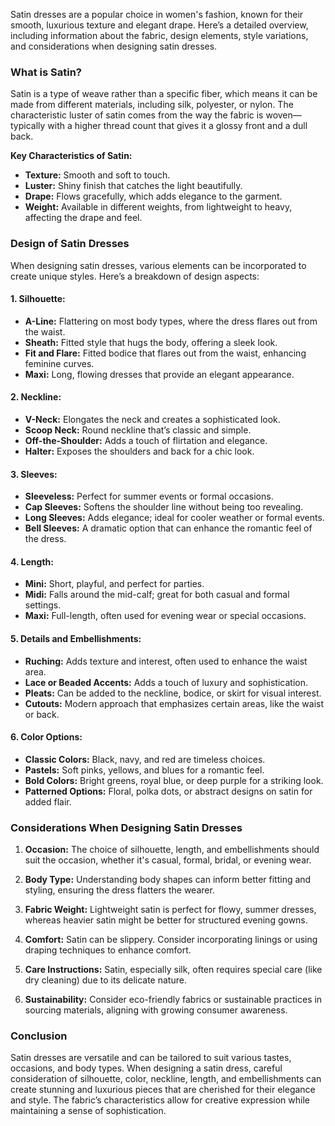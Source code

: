 Satin dresses are a popular choice in women's fashion, known for their smooth, luxurious texture and elegant drape. Here’s a detailed overview, including information about the fabric, design elements, style variations, and considerations when designing satin dresses.

### What is Satin?

Satin is a type of weave rather than a specific fiber, which means it can be made from different materials, including silk, polyester, or nylon. The characteristic luster of satin comes from the way the fabric is woven—typically with a higher thread count that gives it a glossy front and a dull back. 

**Key Characteristics of Satin:**
- **Texture:** Smooth and soft to touch.
- **Luster:** Shiny finish that catches the light beautifully.
- **Drape:** Flows gracefully, which adds elegance to the garment.
- **Weight:** Available in different weights, from lightweight to heavy, affecting the drape and feel.

### Design of Satin Dresses

When designing satin dresses, various elements can be incorporated to create unique styles. Here’s a breakdown of design aspects:

#### 1. **Silhouette:**
   - **A-Line:** Flattering on most body types, where the dress flares out from the waist.
   - **Sheath:** Fitted style that hugs the body, offering a sleek look.
   - **Fit and Flare:** Fitted bodice that flares out from the waist, enhancing feminine curves.
   - **Maxi:** Long, flowing dresses that provide an elegant appearance.

#### 2. **Neckline:**
   - **V-Neck:** Elongates the neck and creates a sophisticated look.
   - **Scoop Neck:** Round neckline that’s classic and simple.
   - **Off-the-Shoulder:** Adds a touch of flirtation and elegance.
   - **Halter:** Exposes the shoulders and back for a chic look.

#### 3. **Sleeves:**
   - **Sleeveless:** Perfect for summer events or formal occasions.
   - **Cap Sleeves:** Softens the shoulder line without being too revealing.
   - **Long Sleeves:** Adds elegance; ideal for cooler weather or formal events.
   - **Bell Sleeves:** A dramatic option that can enhance the romantic feel of the dress.

#### 4. **Length:**
   - **Mini:** Short, playful, and perfect for parties.
   - **Midi:** Falls around the mid-calf; great for both casual and formal settings.
   - **Maxi:** Full-length, often used for evening wear or special occasions.

#### 5. **Details and Embellishments:**
   - **Ruching:** Adds texture and interest, often used to enhance the waist area.
   - **Lace or Beaded Accents:** Adds a touch of luxury and sophistication.
   - **Pleats:** Can be added to the neckline, bodice, or skirt for visual interest.
   - **Cutouts:** Modern approach that emphasizes certain areas, like the waist or back.

#### 6. **Color Options:**
   - **Classic Colors:** Black, navy, and red are timeless choices.
   - **Pastels:** Soft pinks, yellows, and blues for a romantic feel.
   - **Bold Colors:** Bright greens, royal blue, or deep purple for a striking look.
   - **Patterned Options:** Floral, polka dots, or abstract designs on satin for added flair.

### Considerations When Designing Satin Dresses

1. **Occasion:** The choice of silhouette, length, and embellishments should suit the occasion, whether it's casual, formal, bridal, or evening wear.

2. **Body Type:** Understanding body shapes can inform better fitting and styling, ensuring the dress flatters the wearer.

3. **Fabric Weight:** Lightweight satin is perfect for flowy, summer dresses, whereas heavier satin might be better for structured evening gowns.

4. **Comfort:** Satin can be slippery. Consider incorporating linings or using draping techniques to enhance comfort.

5. **Care Instructions:** Satin, especially silk, often requires special care (like dry cleaning) due to its delicate nature.

6. **Sustainability:** Consider eco-friendly fabrics or sustainable practices in sourcing materials, aligning with growing consumer awareness.

### Conclusion

Satin dresses are versatile and can be tailored to suit various tastes, occasions, and body types. When designing a satin dress, careful consideration of silhouette, color, neckline, length, and embellishments can create stunning and luxurious pieces that are cherished for their elegance and style. The fabric’s characteristics allow for creative expression while maintaining a sense of sophistication.